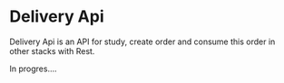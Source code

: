 
# Delivery Api


Delivery Api is an API for study, create order and consume this order in other stacks with Rest.

In progres....